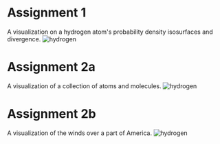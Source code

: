 # Assignment 1
A visualization on a hydrogen atom's probability density isosurfaces and divergence.
![hydrogen](/part1/hydrogen.png?raw=true)

# Assignment 2a
A visualization of a collection of atoms and molecules.
![hydrogen](/part2a/atoms.png?raw=true)

# Assignment 2b
A visualization of the winds over a part of America.
![hydrogen](/part2b/wind.png?raw=true)
